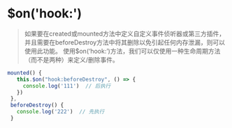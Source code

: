 <!--
 * @Author: tim
 * @Date: 2020-04-03 14:11:03
 * @LastEditors: tim
 * @LastEditTime: 2020-04-03 14:14:10
 * @Description: 
 -->

# $on('hook:')
> 如果要在created或mounted方法中定义自定义事件侦听器或第三方插件，并且需要在beforeDestroy方法中将其删除以免引起任何内存泄漏，则可以使用此功能。 使用$on(‘hook:’)方法，我们可以仅使用一种生命周期方法（而不是两种）来定义/删除事件。 
 
 ``` js
mounted() {    
    this.$on("hook:beforeDestroy", () => {
      console.log('111')  // 后执行
    })
  },
  beforeDestroy() {
    console.log('222')  // 先执行
  }
 ```
